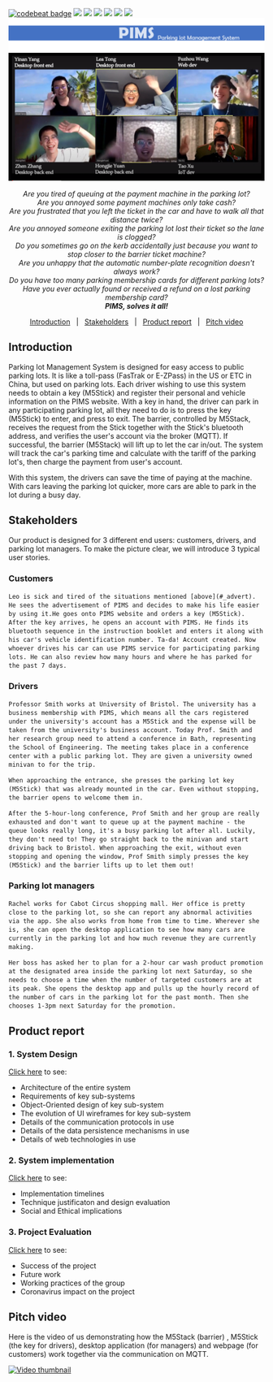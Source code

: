 [![codebeat badge](https://codebeat.co/badges/3307228a-f684-4d27-9665-0ccef96cbdef)](https://codebeat.co/projects/github-com-nonac-pims-master)
![](https://img.shields.io/badge/language-JavaScript-blue.svg)
![](https://img.shields.io/badge/language-HTML-blue.svg)
![](https://img.shields.io/badge/language-C++-blue.svg)
![](https://img.shields.io/badge/language-Processing-blue.svg)
![](https://img.shields.io/badge/platform-M5Stack|PC|Web-lightgrey.svg)
![](https://img.shields.io/badge/license-MIT-000000.svg)
![Logo](Report/logo.png)
![Hi](Report/Hi.png)

<a name="_advert"></a>

<p align="center">
    <i>Are you tired of queuing at the payment machine in the parking lot?</i><br>
    <i>Are you annoyed some payment machines only take cash?</i><br>
    <i>Are you frustrated that you left the ticket in the car and have to walk all that distance twice?</i><br>
    <i>Are you annoyed someone exiting the parking lot lost their ticket so the lane is clogged?</i><br>
    <i>Do you sometimes go on the kerb accidentally just because you want to stop closer to the barrier ticket machine?</i><br>
    <i>Are you unhappy that the automatic number-plate recognition doesn't always work?</i><br>
    <i>Do you have too many parking membership cards for different parking lots?</i><br>
    <i>Have you ever actually found or received a refund on a lost parking membership card?</i><br>
    <i><strong>PIMS, solves it all!</strong></i>
</p>

<p align="center">
    <a href="#_intro">Introduction</a>&nbsp;&nbsp;&nbsp;|&nbsp;&nbsp;
    <a href="#_stakeholders">Stakeholders</a>&nbsp;&nbsp;&nbsp;|&nbsp;&nbsp;
    <a href="#_portfolio">Product report</a>&nbsp;&nbsp;&nbsp;|&nbsp;&nbsp;
    <a href="#_video">Pitch video</a>
</p>

<a name="_intro"></a>

## Introduction
Parking Iot Management System is designed for easy access to public parking lots. It is like a toll-pass (FasTrak or E-ZPass) in the US or ETC in China, but used on parking lots. Each driver wishing to use this system needs to obtain a key (M5Stick) and register their personal and vehicle information on the PIMS website. With a key in hand, the driver can park in any participating parking lot, all they need to do is to press the key (M5Stick) to enter, and press to exit. The barrier, controlled by M5Stack, receives the request from the Stick together with the Stick's bluetooth address, and verifies the user's account via the broker
(MQTT). If successful, the barrier (M5Stack) will lift up to let the car in/out. The system will track the car's parking time and calculate with the tariff of the parking lot's, then charge the payment from user's account.

With this system, the drivers can save the time of paying at the machine. With cars leaving the parking lot quicker, more cars are able to park in the lot during a busy day.

<a name="_stakeholders"></a>
## Stakeholders
Our product is designed for 3 different end users: customers, drivers, and parking lot managers.
To make the picture clear, we will introduce 3 typical user stories.
### Customers
```Leo is sick and tired of the situations mentioned [above](#_advert). He sees the advertisement of PIMS and decides to make his life easier by using it.He goes onto PIMS website and orders a key (M5Stick). After the key arrives, he opens an account with PIMS. He finds its bluetooth sequence in the instruction booklet and enters it along with his car's vehicle identification number. Ta-da! Account created. Now whoever drives his car can use PIMS service for participating parking lots. He can also review how many hours and where he has parked for the past 7 days.```

### Drivers
```Professor Smith works at University of Bristol. The university has a business membership with PIMS, which means all the cars registered under the university's account has a M5Stick and the expense will be taken from the university's business account. Today Prof. Smith and her research group need to attend a conference in Bath, representing the School of Engineering. The meeting takes place in a conference center with a public parking lot. They are given a university owned minivan to for the trip.```

```When approaching the entrance, she presses the parking lot key (M5Stick) that was already mounted in the car. Even without stopping, the barrier opens to welcome them in.```

```After the 5-hour-long conference, Prof Smith and her group are really exhausted and don't want to queue up at the payment machine - the queue looks really long, it's a busy parking lot after all. Luckily, they don't need to! They go straight back to the minivan and start driving back to Bristol. When approaching the exit, without even stopping and opening the window, Prof Smith simply presses the key (M5Stick) and the barrier lifts up to let them out!```

### Parking lot managers
```Rachel works for Cabot Circus shopping mall. Her office is pretty close to the parking lot, so she can report any abnormal activities via the app. She also works from home from time to time. Wherever she is, she can open the desktop application to see how many cars are currently in the parking lot and how much revenue they are currently making.```

```Her boss has asked her to plan for a 2-hour car wash product promotion at the designated area inside the parking lot next Saturday, so she needs to choose a time when the number of targeted customers are at its peak. She opens the desktop app and pulls up the hourly record of the number of cars in the parking lot for the past month. Then she chooses 1-3pm next Saturday for the promotion.```

<a name="_portfolio"></a>

## Product report

### 1. System Design

[Click here](Report/System_design/README.md) to see:

* Architecture of the entire system
* Requirements of key sub-systems
* Object-Oriented design of key sub-system
* The evolution of UI wireframes for key sub-system
* Details of the communication protocols in use
* Details of the data persistence mechanisms in use
* Details of web technologies in use

### 2. System implementation

[Click here](Report/System_implementation/README.md) to see:

* Implementation timelines
* Technique justificaton and design evaluation
* Social and Ethical implications

### 3. Project Evaluation

[Click here](Report/Project_evaluation/README.md) to see:

* Success of the project
* Future work
* Working practices of the group
* Coronavirus impact on the project

<a name="_video"></a>

## Pitch video
Here is the video of us demonstrating how the M5Stack (barrier) , M5Stick (the key for drivers), desktop application (for managers) and webpage (for customers) work together via the communication on MQTT.

[![Video thumbnail](Report/Video%20thumbnail.png)](https://youtu.be/kaCjAmnIsRY "PIMS")
